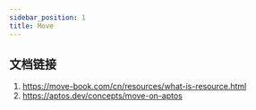 ```yaml
---
sidebar_position: 1
title: Move
---
```


## 文档链接

1. https://move-book.com/cn/resources/what-is-resource.html
2. https://aptos.dev/concepts/move-on-aptos
